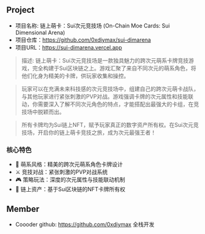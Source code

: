 ## Project
- 项目名称: 链上萌卡：Sui次元竞技场 (On-Chain Moe Cards: Sui Dimensional Arena)
- 项目仓库：https://github.com/0xdiymax/sui-dimarena
- 项目URL：https://sui-dimarena.vercel.app

> 描述: 链上萌卡：Sui次元竞技场是一款独具魅力的跨次元萌系卡牌竞技游戏，完全构建于Sui区块链之上。游戏汇聚了来自不同次元的萌系角色，将他们化身为精美的卡牌，供玩家收集和操控。

> 玩家可以在充满未来科技感的次元竞技场中，组建自己的跨次元萌卡战队，与其他玩家进行紧张刺激的PVP对战。游戏强调卡牌的次元属性和技能联动，你需要深入了解不同次元角色的特点，才能搭配出最强大的卡组，在竞技场中脱颖而出。

> 所有卡牌均为Sui链上NFT，赋予玩家真正的数字资产所有权。在Sui次元竞技场，开启你的链上萌卡竞技之旅，成为次元最强王者！

### 核心特色
- 🌈 萌系风格：精美的跨次元萌系角色卡牌设计
- ⚔️ 竞技对战：紧张刺激的PVP对战系统
- 🎮 策略玩法：深度的次元属性与技能联动机制
- 🔗 链上资产：基于Sui区块链的NFT卡牌所有权

## Member
- Coooder  github: https://github.com/0xdiymax
  全栈开发
